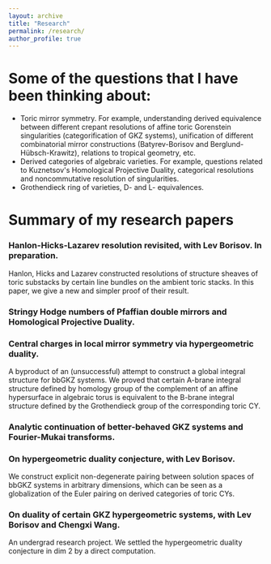 ```yaml
---
layout: archive
title: "Research"
permalink: /research/
author_profile: true
---
```


# Some of the questions that I have been thinking about:
  - Toric mirror symmetry. For example, understanding derived equivalence between different crepant resolutions of affine toric Gorenstein singularities (categorification of GKZ systems), unification of different combinatorial mirror constructions (Batyrev-Borisov and Berglund-Hübsch-Krawitz), relations to tropical geometry, etc.
  - Derived categories of algebraic varieties. For example, questions related to Kuznetsov's Homological Projective Duality, categorical resolutions and noncommutative resolution of singularities.
  - Grothendieck ring of varieties, D- and L- equivalences.

# Summary of my research papers

### Hanlon-Hicks-Lazarev resolution revisited, with Lev Borisov. In preparation.

Hanlon, Hicks and Lazarev constructed resolutions of structure sheaves of toric substacks by certain line bundles on the ambient toric stacks. In this paper, we give a new and simpler proof of their result.

### Stringy Hodge numbers of Pfaffian double mirrors and Homological Projective Duality.

### Central charges in local mirror symmetry via hypergeometric duality.

A byproduct of an (unsuccessful) attempt to construct a global integral structure for bbGKZ systems. We proved that certain A-brane integral structure defined by homology group of the complement of an affine hypersurface in algebraic torus is equivalent to the B-brane integral structure defined by the Grothendieck group of the corresponding toric CY.

### Analytic continuation of better-behaved GKZ systems and Fourier-Mukai transforms.

### On hypergeometric duality conjecture, with Lev Borisov.
We construct explicit non-degenerate pairing between solution spaces of bbGKZ systems in arbitrary dimensions, which can be seen as a globalization of the Euler pairing on derived categories of toric CYs.


### On duality of certain GKZ hypergeometric systems, with Lev Borisov and Chengxi Wang.
An undergrad research project. We settled the hypergeometric duality conjecture in dim 2 by a direct computation.


